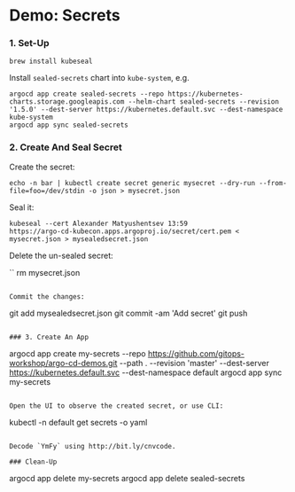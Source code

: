 # Demo: Secrets

### 1. Set-Up

```
brew install kubeseal
```

Install `sealed-secrets` chart into `kube-system`, e.g.

```
argocd app create sealed-secrets --repo https://kubernetes-charts.storage.googleapis.com --helm-chart sealed-secrets --revision '1.5.0' --dest-server https://kubernetes.default.svc --dest-namespace kube-system 
argocd app sync sealed-secrets
```

### 2. Create And Seal Secret

Create the secret:

```
echo -n bar | kubectl create secret generic mysecret --dry-run --from-file=foo=/dev/stdin -o json > mysecret.json
```

Seal it:

```
kubeseal --cert Alexander Matyushentsev 13:59
https://argo-cd-kubecon.apps.argoproj.io/secret/cert.pem < mysecret.json > mysealedsecret.json
```

Delete the un-sealed secret:

``
rm mysecret.json
```

Commit the changes:

```
git add mysealedsecret.json
git commit -am 'Add secret'
git push
```

### 3. Create An App

```
argocd app create my-secrets --repo https://github.com/gitops-workshop/argo-cd-demos.git --path . --revision 'master' --dest-server https://kubernetes.default.svc --dest-namespace default
argocd app sync my-secrets
```

Open the UI to observe the created secret, or use CLI:

```
kubectl -n default get secrets -o yaml
```

Decode `YmFy` using http://bit.ly/cnvcode.

### Clean-Up

```
argocd app delete my-secrets
argocd app delete sealed-secrets
```
